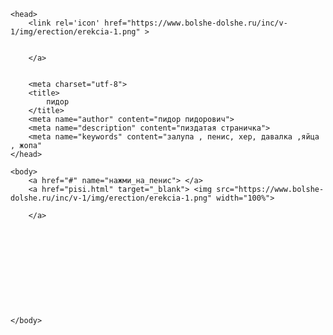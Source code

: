 <!DOCTYPE html>
<html>
  
    <head>
        <link rel='icon' href="https://www.bolshe-dolshe.ru/inc/v-1/img/erection/erekcia-1.png" >
        

        </a>

    
        <meta charset="utf-8">
        <title>
            пидор
        </title>
        <meta name="author" content="пидор пидорович">
        <meta name="description" content="пиздатая страничка">
        <meta name="keywords" content="залупа , пенис, хер, давалка ,яйца , жопа"
    </head>

    <body>
        <a href="#" name="нажми_на_пенис"> </a>
        <a href="pisi.html" target="_blank"> <img src="https://www.bolshe-dolshe.ru/inc/v-1/img/erection/erekcia-1.png" width="100%">

        </a>

    
         
        



       

        
        
    </body>
</html>
